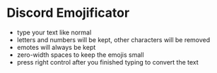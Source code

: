 # Discord Emojificator

- type your text like normal
- letters and numbers will be kept, other characters will be removed
- emotes will always be kept
- zero-width spaces to keep the emojis small
- press right control after you finished typing to convert the text
